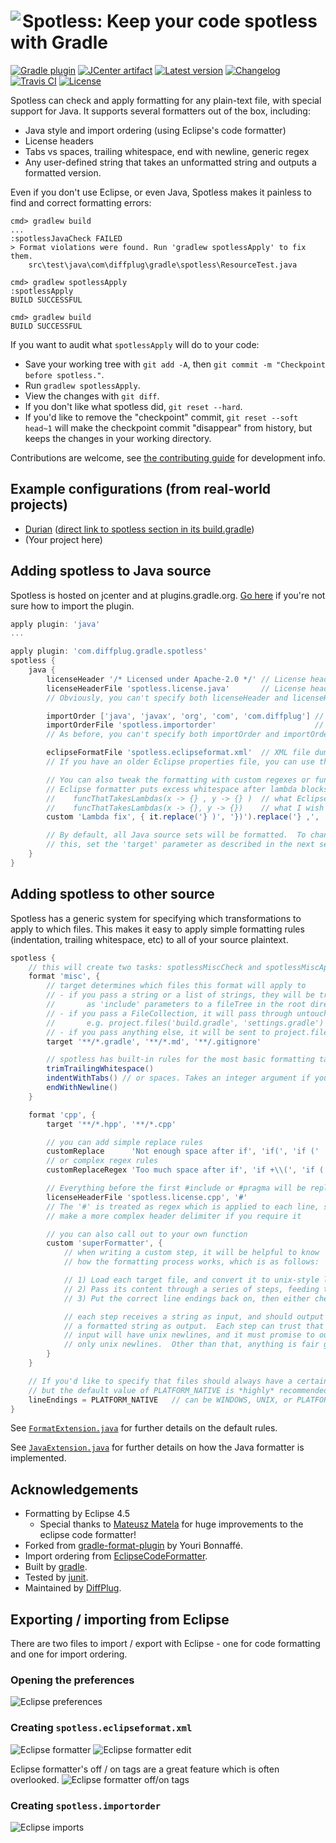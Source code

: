 # <img align="left" src="images/spotless_logo.png"> Spotless: Keep your code spotless with Gradle

[![Gradle plugin](https://img.shields.io/badge/plugins.gradle.org-com.diffplug.gradle.spotless-blue.svg)](https://plugins.gradle.org/plugin/com.diffplug.gradle.spotless)
[![JCenter artifact](https://img.shields.io/badge/jcenter-com.diffplug.gradle.spotless%3Aspotless-blue.svg)](https://bintray.com/diffplug/opensource/spotless/view)
[![Latest version](http://img.shields.io/badge/latest-1.1-blue.svg)](https://github.com/diffplug/spotless/releases/latest)
[![Changelog](http://img.shields.io/badge/changelog-1.2--SNAPSHOT-lightgrey.svg)](CHANGES.md)
[![Travis CI](https://travis-ci.org/diffplug/spotless.svg?branch=master)](https://travis-ci.org/diffplug/spotless)
[![License](https://img.shields.io/badge/license-Apache-brightgreen.svg)](https://tldrlegal.com/license/apache-license-2.0-(apache-2.0))

Spotless can check and apply formatting for any plain-text file, with special support for Java.  It supports several formatters out of the box, including:

* Java style and import ordering (using Eclipse's code formatter)
* License headers
* Tabs vs spaces, trailing whitespace, end with newline, generic regex
* Any user-defined string that takes an unformatted string and outputs a formatted version.

Even if you don't use Eclipse, or even Java, Spotless makes it painless to find and correct formatting errors:

```
cmd> gradlew build
...
:spotlessJavaCheck FAILED
> Format violations were found. Run 'gradlew spotlessApply' to fix them.
	src\test\java\com\diffplug\gradle\spotless\ResourceTest.java

cmd> gradlew spotlessApply
:spotlessApply
BUILD SUCCESSFUL

cmd> gradlew build
BUILD SUCCESSFUL
```

If you want to audit what `spotlessApply` will do to your code:
* Save your working tree with `git add -A`, then `git commit -m "Checkpoint before spotless."`.
* Run `gradlew spotlessApply`.
* View the changes with `git diff`.
* If you don't like what spotless did, `git reset --hard`.
* If you'd like to remove the "checkpoint" commit, `git reset --soft head~1` will make the checkpoint commit "disappear" from history, but keeps the changes in your working directory.

Contributions are welcome, see [the contributing guide](CONTRIBUTING.md) for development info.

## Example configurations (from real-world projects)

* [Durian](https://github.com/diffplug/durian) ([direct link to spotless section in its build.gradle](https://github.com/diffplug/durian/blob/develop/build.gradle?ts=4#L70-90))
* (Your project here)

## Adding spotless to Java source

Spotless is hosted on jcenter and at plugins.gradle.org. [Go here](https://plugins.gradle.org/plugin/com.diffplug.gradle.spotless) if you're not sure how to import the plugin.

```groovy
apply plugin: 'java'
...

apply plugin: 'com.diffplug.gradle.spotless'
spotless {
	java {
		licenseHeader '/* Licensed under Apache-2.0 */'	// License header
		licenseHeaderFile 'spotless.license.java'		// License header file
		// Obviously, you can't specify both licenseHeader and licenseHeaderFile at the same time

		importOrder ['java', 'javax', 'org', 'com', 'com.diffplug']	// An array of package names
		importOrderFile 'spotless.importorder'						// An import ordering file, exported from Eclipse
		// As before, you can't specify both importOrder and importOrderFile at the same time

		eclipseFormatFile 'spotless.eclipseformat.xml'	// XML file dumped out by the Eclipse formatter
		// If you have an older Eclipse properties file, you can use that too.

		// You can also tweak the formatting with custom regexes or functions, such as:
		// Eclipse formatter puts excess whitespace after lambda blocks
		//    funcThatTakesLambdas(x -> {} , y -> {} )	// what Eclipse does
		//    funcThatTakesLambdas(x -> {}, y -> {})	// what I wish Eclipse did
		custom 'Lambda fix', { it.replace('} )', '})').replace('} ,', '},') }

		// By default, all Java source sets will be formatted.  To change
		// this, set the 'target' parameter as described in the next section.
	}
}
```

## Adding spotless to other source

Spotless has a generic system for specifying which transformations to apply to which files. This makes it easy to apply simple formatting rules (indentation, trailing whitespace, etc) to all of your source plaintext.

```groovy
spotless {
	// this will create two tasks: spotlessMiscCheck and spotlessMiscApply
	format 'misc', {
		// target determines which files this format will apply to
		// - if you pass a string or a list of strings, they will be treated
		//       as 'include' parameters to a fileTree in the root directory
		// - if you pass a FileCollection, it will pass through untouched
		//       e.g. project.files('build.gradle', 'settings.gradle')
		// - if you pass anything else, it will be sent to project.files(yourArg)
		target '**/*.gradle', '**/*.md', '**/.gitignore'

		// spotless has built-in rules for the most basic formatting tasks
		trimTrailingWhitespace()
		indentWithTabs() // or spaces. Takes an integer argument if you don't like 4
		endWithNewline()
	}

	format 'cpp', {
		target '**/*.hpp', '**/*.cpp'

		// you can add simple replace rules
		customReplace      'Not enough space after if', 'if(', 'if ('
		// or complex regex rules
		customReplaceRegex 'Too much space after if', 'if +\\(', 'if ('

		// Everything before the first #include or #pragma will be replaced with the header
		licenseHeaderFile 'spotless.license.cpp', '#'
		// The '#' is treated as regex which is applied to each line, so you can
		// make a more complex header delimiter if you require it

		// you can also call out to your own function
		custom 'superFormatter', {
			// when writing a custom step, it will be helpful to know
			// how the formatting process works, which is as follows:

			// 1) Load each target file, and convert it to unix-style line endings ('\n')
			// 2) Pass its content through a series of steps, feeding the output of each step to the next
			// 3) Put the correct line endings back on, then either check or apply

			// each step receives a string as input, and should output
			// a formatted string as output.  Each step can trust that its
			// input will have unix newlines, and it must promise to output
			// only unix newlines.  Other than that, anything is fair game!
		}
	}

	// If you'd like to specify that files should always have a certain line ending, you can,
	// but the default value of PLATFORM_NATIVE is *highly* recommended
	lineEndings = PLATFORM_NATIVE 	// can be WINDOWS, UNIX, or PLATFORM_NATIVE
}
```

See [`FormatExtension.java`](src/main/java/com/diffplug/gradle/spotless/FormatExtension.java?ts=4) for further details on the default rules.

See [`JavaExtension.java`](src/main/java/com/diffplug/gradle/spotless/java/JavaExtension.java?ts=4) for further details on how the Java formatter is implemented.

## Acknowledgements

* Formatting by Eclipse 4.5
	+ Special thanks to [Mateusz Matela](https://waynebeaton.wordpress.com/2015/03/15/great-fixes-for-mars-winners-part-i/) for huge improvements to the eclipse code formatter!
* Forked from [gradle-format-plugin](https://github.com/youribonnaffe/gradle-format-plugin) by Youri Bonnaffé.
* Import ordering from [EclipseCodeFormatter](https://github.com/krasa/EclipseCodeFormatter).
* Built by [gradle](http://gradle.org/).
* Tested by [junit](http://junit.org/).
* Maintained by [DiffPlug](http://www.diffplug.com/).

## Exporting / importing from Eclipse

There are two files to import / export with Eclipse - one for code formatting and one for import ordering.

### Opening the preferences
![Eclipse preferences](images/EclipsePreferences.png)

### Creating `spotless.eclipseformat.xml`
![Eclipse formatter](images/EclipseFormatter.png)
![Eclipse formatter edit](images/EclipseFormatterEdit.png)

Eclipse formatter's off / on tags are a great feature which is often overlooked.
![Eclipse formatter off/on tags](images/EclipseFormatterEditOffOnTags.png)

### Creating `spotless.importorder`
![Eclipse imports](images/EclipseImports.png)
